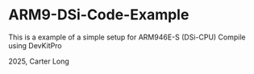 # ARM9-DSi-Code-Example
This is a example of a simple setup for ARM946E-S (DSi-CPU)
Compile using DevKitPro

2025, Carter Long
